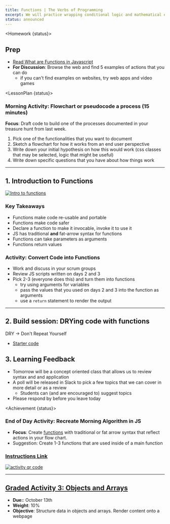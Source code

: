 ```yaml
---
title: Functions | The Verbs of Programming
excerpt: We will practice wrapping conditional logic and mathematical expressions within functions for increased reusability.
status: announced
---
```


<script>
	import Homework from "$lib/components/Homework.svelte";
	import LessonPlan from "$lib/components/LessonPlan.svelte";
	import Achievement from "$lib/components/Achievement.svelte";
</script>

<Homework {status}>

<h2>Prep</h2>

- [Read What are Functions in Javascript](<https://www.freecodecamp.org/news/what-are-functions-in-javascript-a-beginners-guide/#:~:text=A%20function%20is%20a%20block,prompt()%2C%20and%20confirm().>)
- **For Discussion**: Browse the web and find 5 examples of actions that you can do
  - if you can't find examples on websites, try web apps and video games

</Homework>

<LessonPlan {status}>

### Morning Activity: Flowchart or pseudocode a process (15 minutes)

**Focus**: Draft code to build one of the processes documented in your treasure hunt from last week.

1. Pick one of the functionalities that you want to document
2. Sketch a flowchart for how it works from an end user perspective
3. Write down your initial hypothesis on how this would work (css classes that may be selected, logic that might be useful)
4. Write down specific questions that you have about how things work

---

<h2>1. Introduction to Functions</h2>

[![Intro to functions](/images/slides/cpnt-262/js-functions.png)](/slides/cpnt-262/js-functions)

### Key Takeaways

- Functions make code re-usable and portable
- Functions make code safer
- Declare a function to make it invocable, invoke it to use it
- JS has traditional **and** fat-arrow syntax for functions
- Functions can take parameters as arguments
- Functions return values

### Activity: Convert Code into Functions

- Work and discuss in your scrum groups
- Review JS scripts written on days 2 and 3
- Pick 2-3 (everyone does this) and turn them into functions
  - try using arguments for variables
  - pass the values that you used on days 2 and 3 into the function as arguments
  - use a `return` statement to render the output

---

<h2>2. Build session: DRYing code with functions</h2>

DRY &#8594; Don't Repeat Yourself

- [Starter code](https://github.com/sait-wbdv/dailies-w23/tree/main/2023-02-23-functions/01-tip-calculator-starter)

<h2>3. Learning Feedback</h2>

- Tomorrow will be a concept oriented class that allows us to review syntax and and application
- A poll will be released in Slack to pick a few topics that we can cover in more detail or as a review
  - Students can (and are encouraged to) suggest topics
- Please respond by before you leave today

</LessonPlan>

<Achievement {status}>

### End of Day Activity: Recreate Morning Algorithm in JS

- **Focus**: Create [functions](https://developer.mozilla.org/en-US/docs/Web/JavaScript/Reference/Functions) with traditional or fat arrow syntax that reflect actions in your flow chart.
- Suggestion: Create 1-3 functions that are used inside of a main function

<a href="https://gist.github.com/lilyx13/c81f1e72f83586efcd97206b806fd494">
  <h3>Instructions Link</h3>
  <img src="/images/qr-codes/algorithm-followup-activity.png" alt="activity qr code" class="w-48">
</a>

---

<h2><a href="/courses/cpnt-262/assessments/activity-3">Graded Activity 3: Objects and Arrays</a></h2>

- **Due:**: October 13th
- **Weight**: 10%
- **Objective**: Structure data in objects and arrays. Render content onto a webpage

</Achievement>
